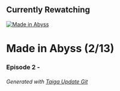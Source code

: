 ﻿
## Currently Rewatching

[![Made in Abyss](https://s4.anilist.co/file/anilistcdn/media/anime/cover/medium/bx97986-fzJBML9qecb4.jpg)](https://anilist.co/anime/97986)

# Made in Abyss (2/13)

### Episode 2 - 

###### *Generated with [Taiga Update Git](https://github.com/nike4613/taiga-update-git)*